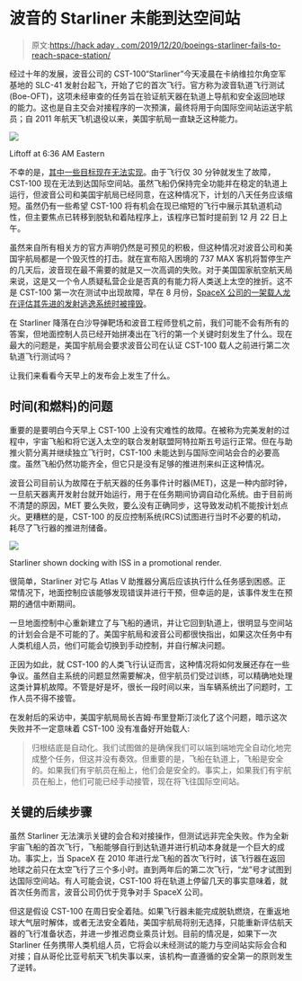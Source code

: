 # 波音的 Starliner 未能到达空间站

> 原文:[https://hack aday . com/2019/12/20/boeings-starliner-fails-to-reach-space-station/](https://hackaday.com/2019/12/20/boeings-starliner-fails-to-reach-space-station/)

经过十年的发展，波音公司的 CST-100“Starliner”今天凌晨在卡纳维拉尔角空军基地的 SLC-41 发射台起飞，开始了它的首次飞行。官方称为波音轨道飞行测试(Boe-OFT)，这项未经审查的任务旨在验证航天器在轨道上导航和安全返回地球的能力。这也是自主交会对接程序的一次预演，最终将用于向国际空间站运送宇航员；自 2011 年航天飞机退役以来，美国宇航局一直缺乏这种能力。

[![](../Images/b2be317663ad48835c0a99c77f9e6d6d.png)](https://hackaday.com/wp-content/uploads/2019/12/starliner_liftoff.jpg)

Liftoff at 6:36 AM Eastern

不幸的是，[其中一些目标现在无法实现](https://starlinerupdates.com/boeing-statement-on-the-starliner-orbital-flight-test/)。由于飞行仅 30 分钟就发生了故障，CST-100 现在无法到达国际空间站。虽然飞船仍保持完全功能并在稳定的轨道上运行，但波音公司和美国宇航局已经同意，在这种情况下，计划的八天任务应该缩短。虽然仍有一些希望 CST-100 将有机会在现已缩短的飞行中展示其轨道机动性，但主要焦点已转移到脱轨和着陆程序上，该程序已暂时提前到 12 月 22 日上午。

虽然来自所有相关方的官方声明仍然是可预见的积极，但这种情况对波音公司和美国宇航局都是一个毁灭性的打击。就在宣布陷入困境的 737 MAX 客机将暂停生产的几天后，波音现在最不需要的就是又一次高调的失败。对于美国国家航空航天局来说，这是又一个令人质疑私营企业是否真的有能力将人类送上太空的挫折。这不是 CST-100 第一次在测试中出现故障，早在 8 月份，[SpaceX 公司的一架载人龙在评估其先进的发射逃逸系统时被撞毁](https://hackaday.com/2019/08/05/spacex-clips-dragons-wings-after-investigation/)。

在 Starliner 降落在白沙导弹靶场和波音工程师登机之前，我们可能不会有所有的答案，但地面控制人员已经开始拼凑出在飞行的第一个关键时刻发生了什么。现在最大的问题是，美国宇航局会要求波音公司在认证 CST-100 载人之前进行第二次轨道飞行测试吗？

让我们来看看今天早上的发布会上发生了什么。

## 时间(和燃料)的问题

重要的是要明白今天早上 CST-100 上没有灾难性的故障。在被称为完美发射的过程中，宇宙飞船和将它送入太空的联合发射联盟阿特拉斯五号运行正常。但在与助推火箭分离并继续独立飞行时，CST-100 未能达到与国际空间站会合的必要高度。虽然飞船仍然功能齐全，但它只是没有足够的推进剂来纠正这种情况。

波音公司目前认为故障在于航天器的任务事件计时器(MET)，这是一种内部时钟，一旦航天器离开发射台就开始运行，用于在任务期间协调自动化系统。由于目前尚不清楚的原因，MET 要么失败，要么没有正确同步，这导致发动机不能按计划点火。更糟糕的是，CST-100 的反应控制系统(RCS)试图进行当时不必要的机动，耗尽了飞行器的推进剂储备。

[![](../Images/3b05a60f4127024ba706d0924d372466.png)](https://hackaday.com/wp-content/uploads/2019/12/starliner_dock.jpg)

Starliner shown docking with ISS in a promotional render.

很简单，Starliner 对它与 Atlas V 助推器分离后应该执行什么任务感到困惑。正常情况下，地面控制应该能够发现错误并进行干预，但幸运的是，该事件发生在预期的通信中断期间。

一旦地面控制中心重新建立了与飞船的通讯，并让它回到轨道上，很明显与空间站的计划会合是不可能的了。美国宇航局和波音公司都很快指出，如果这次任务中有人类机组人员，他们可能会切换到手动控制，并自行解决问题。

正因为如此，就 CST-100 的人类飞行认证而言，这种情况将如何发展还存在一些争议。虽然自主系统的问题显然需要解决，但宇航员们受过训练，可以精确地处理这类计算机故障。不管是好是坏，很长一段时间以来，当车辆系统出了问题时，工作人员不得不接管。

在发射后的采访中，美国宇航局局长吉姆·布里登斯汀淡化了这个问题，暗示这次失败并不一定意味着 CST-100 没有准备好开始载人:

> 归根结底是自动化。我们试图做的是确保我们可以端到端地完全自动化地完成整个任务，但这并没有奏效。但重要的是，飞船在轨道上，飞船是安全的。如果我们有宇航员在船上，他们会是安全的。事实上，如果我们有宇航员在船上，他们可能已经手动接管，现在将飞往国际空间站。

## 关键的后续步骤

虽然 Starliner 无法演示关键的会合和对接操作，但测试远非完全失败。作为全新宇宙飞船的首次飞行，飞船能够自行到达轨道并进行机动本身就是一个巨大的成功。事实上，当 SpaceX 在 2010 年进行龙飞船的首次飞行时，该飞行器在返回地球之前只在太空飞行了三个多小时。直到两年后的第二次飞行，“龙”号才试图到达国际空间站。有人可能会说，CST-100 将在轨道上停留几天的事实意味着，就首次任务而言，波音公司仍优于竞争对手 SpaceX 公司。

但这是假设 CST-100 在周日安全着陆。如果飞行器未能完成脱轨燃烧，在重返地球大气层时解体，或者无法安全着陆，美国宇航局将别无选择，只能重新评估航天器的飞行准备状态，并进一步推迟商业乘员计划。目前的情况是，如果下一次 Starliner 任务携带人类机组人员，它将会以未经测试的能力与空间站实际会合和对接；自从哥伦比亚号航天飞机失事以来，该机构一直遵循的安全第一的原则发生了逆转。